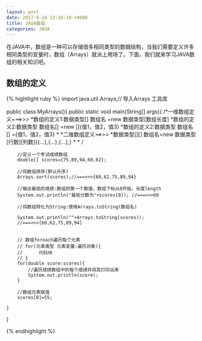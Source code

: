 ```yaml
---
layout: post
date: 2017-9-24 13:10:10 +0800
title: JAVA数组
categories: JAVA
---
```

在JAVA中，数组是一种可以存储很多相同类型的数据结构，当我们需要定义许多相同类型的变量时，数组（Arrays）就派上用场了。下面，我们就来学习JAVA数组的相关知识吧。

## 数组的定义
{% hightlight ruby %}
import java.util.Arrays;// 导入Arrays 工具库

public class MyArrays(){
	public static void main(String[] args){
		/*一维数组定义===>>>
		 *数组的定义1:数据类型[] 数组名 =new 数据类型[数组长度]
		 *数组的定义2:数据类型 数组名[] =new []{值1，值2，值3}
		 *数组的定义2:数据类型 数组名[] ={值1，值2，值3}
		 *
		 *二维数组定义==>>>
		 *数据类型[][] 数组名=new 数据类型[行数][列数]{{...},{...},{...},}
		 *
		 *
		/
		
		//定义一个考试成绩数组
		double[] scores={75,89,94,60,62};

		//将数组排序(默认升序)
		Arrays.sort(scores);//===>>>{60,62,75,89,94}
		
		//输出最低的成绩:数组的第一个数值，数组下标从0开始，长度length
		System.out.println("最低分数为"+scores[0]); //===>>>60
		
		//将数组转化为String:使用Arrays.toString(数组名)

		System.out.println(""+Arrays.toString(scores));
		//===>>>[60,62,75,89,94]


		// 数组foreach遍历每个元素
		// for(元素类型 元素变量:遍历对象){
		// 		代码块
		// }
		for(double score:scores){
			//遍历成绩数组中的每个成绩并将其打印出来
			System.out.println(score);
		}
		
		//数组元素赋值
		scores[0]=55;
		
	}
}

{% endhighlight %}





